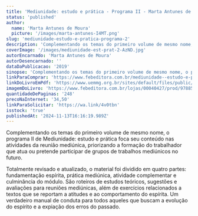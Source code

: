 ```yaml
---
title: 'Mediunidade: estudo e prática - Programa II - Marta Antunes de Moura'
status: 'published'
author:
  name: 'Marta Antunes de Moura'
  picture: '/images/marta-antunes-I4MT.png'
slug: 'mediunidade-estudo-e-pratica-programa-2'
description: 'Complementando os temas do primeiro volume de mesmo nome, o programa II de Mediunidade: estudo e prática foca seu conteúdo nas atividades da reunião mediúnica, priorizando a formação do trabalhador que atua ou pretende participar de grupos de trabalhos mediúnicos no futuro.'
coverImage: '/images/mediunidade-est-prat-2-AzND.jpg'
autorEncarnado: 'Marta Antunes de Moura'
autorDesencarnado: ''
dataDaPublicacao: '2019'
sinopse: 'Complementando os temas do primeiro volume de mesmo nome, o programa II de Mediunidade: estudo e prática foca seu conteúdo nas atividades da reunião mediúnica, priorizando a formação do trabalhador que atua ou pretende participar de grupos de trabalhos mediúnicos no futuro.  Totalmente revisado e atualizado, o material foi dividido em quatro partes: fundamentação espírita, prática mediúnica, atividade complementar e culminância do módulo. São roteiros de estudos teóricos, sugestões e avaliações para reuniões mediúnicas, além de exercícios relacionados a textos que se reportam a atitudes e ao comportamento do espírita. Um verdadeiro manual de conduta para todos aqueles que buscam a evolução do espírito e a expiação dos erros do passado.'
linkParaComprar: 'https://www.febeditora.com.br/mediunidade--estudo-e-pratica---programa-ii-78644961'
linkDoLivroEmPdf: 'https://www.uemmg.org.br/sites/default/files/public/download/arquivo/mep_apostila_feb-ii.pdf'
imagemDoLivro: 'https://www.febeditora.com.br/lojas/00040427/prod/9788584850310.jpg?cccfc=2529d164'
quantidadeDePaginas: '248'
precoNaInternet: '34,50'
linkParaSolicitar: 'https://wa.link/4v0tbn'
isstock: 'true'
publishedAt: '2024-11-13T16:16:19.989Z'
---
```


Complementando os temas do primeiro volume de mesmo nome, o programa II de Mediunidade: estudo e prática foca seu conteúdo nas atividades da reunião mediúnica, priorizando a formação do trabalhador que atua ou pretende participar de grupos de trabalhos mediúnicos no futuro.

Totalmente revisado e atualizado, o material foi dividido em quatro partes: fundamentação espírita, prática mediúnica, atividade complementar e culminância do módulo. São roteiros de estudos teóricos, sugestões e avaliações para reuniões mediúnicas, além de exercícios relacionados a textos que se reportam a atitudes e ao comportamento do espírita. Um verdadeiro manual de conduta para todos aqueles que buscam a evolução do espírito e a expiação dos erros do passado.